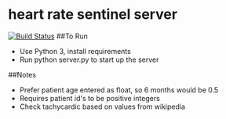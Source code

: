 # heart rate sentinel server
[![Build Status](https://travis-ci.org/zl101/heart_rate_sentinel_server.svg?branch=master)](https://travis-ci.org/zl101/heart_rate_sentinel_server)
##To Run
+ Use Python 3, install requirements
+ Run python server.py to start up the server

##Notes
+ Prefer patient age entered as float, so 6 months would be 0.5
+ Requires patient id's to be positive integers
+ Check tachycardic based on values from wikipedia
